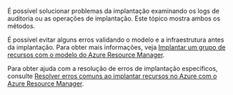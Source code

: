 É possível solucionar problemas da implantação examinando os logs de auditoria ou as operações de implantação. Este tópico mostra ambos os métodos.

É possível evitar alguns erros validando o modelo e a infraestrutura antes da implantação. Para obter mais informações, veja [Implantar um grupo de recursos com o modelo do Azure Resource Manager](../articles/resource-group-template-deploy.md).

Para obter ajuda com a resolução de erros de implantação específicos, consulte [Resolver erros comuns ao implantar recursos no Azure com o Azure Resource Manager](../articles/resource-manager-common-deployment-errors.md).

<!---HONumber=AcomDC_0427_2016-->